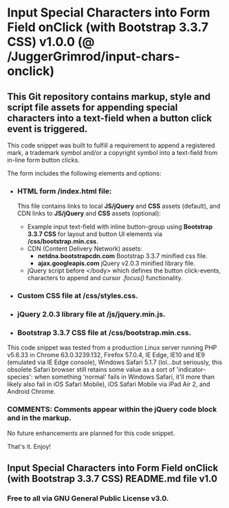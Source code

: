 # Input Special Characters into Form Field onClick (with Bootstrap 3.3.7 CSS) v1.0.0 (@ /JuggerGrimrod/input-chars-onclick)

## This Git repository contains markup, style and script file assets for appending special characters into a text-field when a button click event is triggered.

This code snippet was built to fulfill a requirement to append a registered mark, a trademark symbol and/or a copyright symbol into a text-field from in-line form button clicks.

The form includes the following elements and options:

* ### HTML form /index.html file: 
  This file contains links to local **JS/jQuery** and **CSS** assets (default), and CDN links to **JS/jQuery** and **CSS** assets (optional):
  * Example input text-field with inline button-group using **Bootstrap 3.3.7 CSS** for layout and button UI elements via **/css/bootstrap.min.css**.  
  * CDN (Content Delivery Network) assets:
      * **netdna.bootstrapcdn.com** Bootstrap 3.3.7 minified css file.
      * **ajax.googleapis.com** jQuery v2.0.3 minified library file.
  * jQuery script before &lt;/body&gt; which defines the button click-events, characters to append and cursor *.focus()* functionality.

* ### Custom CSS file at **/css/styles.css**.  

* ### jQuery 2.0.3 library file at **/js/jquery.min.js**.

* ### Bootstrap 3.3.7 CSS file at **/css/bootstrap.min.css**.  

This code snippet was tested from a production Linux server running PHP v5.6.33 in Chrome 63.0.3239.132, Firefox 57.0.4, IE Edge, IE10 and IE9 (emulated via IE Edge console), Windows Safari 5.1.7 (lol...but seriously, this obsolete Safari browser still retains some value as a sort of 'indicator-species': when something 'normal' fails in Windows Safari, it'll more than likely also fail in iOS Safari Mobile), iOS Safari Mobile via iPad Air 2, and Android Chrome.

### COMMENTS: Comments appear within the jQuery code block and in the markup.

No future enhancements are planned for this code snippet.

That's it.  Enjoy!

##  Input Special Characters into Form Field onClick (with Bootstrap 3.3.7 CSS) README.md file v1.0 

### Free to all via GNU General Public License v3.0.
